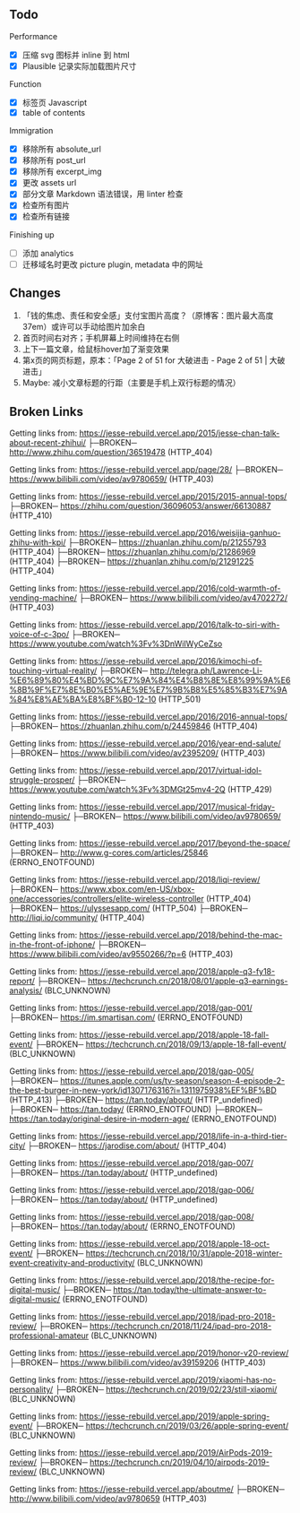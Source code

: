 ## Todo

Performance
- [x] 压缩 svg 图标并 inline 到 html
- [x] Plausible 记录实际加载图片尺寸

Function
- [x] 标签页 Javascript
- [x] table of contents

Immigration
- [x] 移除所有 absolute_url
- [x] 移除所有 post_url
- [x] 移除所有 excerpt_img
- [x] 更改 assets url
- [x] 部分文章 Markdown 语法错误，用 linter 检查
- [x] 检查所有图片
- [x] 检查所有链接

Finishing up
- [ ] 添加 analytics
- [ ] 迁移域名时更改 picture plugin, metadata 中的网址

## Changes

1. 「钱的焦虑、责任和安全感」支付宝图片高度？（原博客：图片最大高度 37em）或许可以手动给图片加余白
2. 首页时间右对齐；手机屏幕上时间维持在右侧
3. 上下一篇文章，给鼠标hover加了渐变效果
4. 第x页的网页标题，原本：「Page 2 of 51 for 大破进击 - Page 2 of 51 | 大破进击」
5. Maybe: 减小文章标题的行距（主要是手机上双行标题的情况）

## Broken Links

Getting links from: https://jesse-rebuild.vercel.app/2015/jesse-chan-talk-about-recent-zhihui/
├─BROKEN─ http://www.zhihu.com/question/36519478 (HTTP_404)

Getting links from: https://jesse-rebuild.vercel.app/page/28/
├─BROKEN─ https://www.bilibili.com/video/av9780659/ (HTTP_403)

Getting links from: https://jesse-rebuild.vercel.app/2015/2015-annual-tops/
├─BROKEN─ https://zhihu.com/question/36096053/answer/66130887 (HTTP_410)

Getting links from: https://jesse-rebuild.vercel.app/2016/weisijia-ganhuo-zhihu-with-kpi/
├─BROKEN─ https://zhuanlan.zhihu.com/p/21255793 (HTTP_404)
├─BROKEN─ https://zhuanlan.zhihu.com/p/21286969 (HTTP_404)
├─BROKEN─ https://zhuanlan.zhihu.com/p/21291225 (HTTP_404)

Getting links from: https://jesse-rebuild.vercel.app/2016/cold-warmth-of-vending-machine/
├─BROKEN─ https://www.bilibili.com/video/av4702272/ (HTTP_403)

Getting links from: https://jesse-rebuild.vercel.app/2016/talk-to-siri-with-voice-of-c-3po/
├─BROKEN─ https://www.youtube.com/watch%3Fv%3DnWiIWyCeZso

Getting links from: https://jesse-rebuild.vercel.app/2016/kimochi-of-touching-virtual-reality/
├─BROKEN─ http://telegra.ph/Lawrence-Li-%E6%89%80%E4%BD%9C%E7%9A%84%E4%B8%8E%E8%99%9A%E6%8B%9F%E7%8E%B0%E5%AE%9E%E7%9B%B8%E5%85%B3%E7%9A%84%E8%AE%BA%E8%BF%B0-12-10 (HTTP_501)

Getting links from: https://jesse-rebuild.vercel.app/2016/2016-annual-tops/
├─BROKEN─ https://zhuanlan.zhihu.com/p/24459846 (HTTP_404)

Getting links from: https://jesse-rebuild.vercel.app/2016/year-end-salute/
├─BROKEN─ https://www.bilibili.com/video/av2395209/ (HTTP_403)

Getting links from: https://jesse-rebuild.vercel.app/2017/virtual-idol-struggle-prosper/
├─BROKEN─ https://www.youtube.com/watch%3Fv%3DMGt25mv4-2Q (HTTP_429)

Getting links from: https://jesse-rebuild.vercel.app/2017/musical-friday-nintendo-music/
├─BROKEN─ https://www.bilibili.com/video/av9780659/ (HTTP_403)

Getting links from: https://jesse-rebuild.vercel.app/2017/beyond-the-space/
├─BROKEN─ http://www.g-cores.com/articles/25846 (ERRNO_ENOTFOUND)

Getting links from: https://jesse-rebuild.vercel.app/2018/liqi-review/
├─BROKEN─ https://www.xbox.com/en-US/xbox-one/accessories/controllers/elite-wireless-controller (HTTP_404)
├─BROKEN─ https://ulyssesapp.com/ (HTTP_504)
├─BROKEN─ http://liqi.io/community/ (HTTP_404)

Getting links from: https://jesse-rebuild.vercel.app/2018/behind-the-mac-in-the-front-of-iphone/
├─BROKEN─ https://www.bilibili.com/video/av9550266/?p=6 (HTTP_403)

Getting links from: https://jesse-rebuild.vercel.app/2018/apple-q3-fy18-report/
├─BROKEN─ https://techcrunch.cn/2018/08/01/apple-q3-earnings-analysis/ (BLC_UNKNOWN)

Getting links from: https://jesse-rebuild.vercel.app/2018/gap-001/
├─BROKEN─ https://im.smartisan.com/ (ERRNO_ENOTFOUND)

Getting links from: https://jesse-rebuild.vercel.app/2018/apple-18-fall-event/
├─BROKEN─ https://techcrunch.cn/2018/09/13/apple-18-fall-event/ (BLC_UNKNOWN)

Getting links from: https://jesse-rebuild.vercel.app/2018/gap-005/
├─BROKEN─ https://itunes.apple.com/us/tv-season/season-4-episode-2-the-best-burger-in-new-york/id1307176316?i=1311975938%EF%BF%BD (HTTP_413)
├─BROKEN─ https://tan.today/about/ (HTTP_undefined)
├─BROKEN─ https://tan.today/ (ERRNO_ENOTFOUND)
├─BROKEN─ https://tan.today/original-desire-in-modern-age/ (ERRNO_ENOTFOUND)

Getting links from: https://jesse-rebuild.vercel.app/2018/life-in-a-third-tier-city/
├─BROKEN─ https://jarodise.com/about/ (HTTP_404)

Getting links from: https://jesse-rebuild.vercel.app/2018/gap-007/
├─BROKEN─ https://tan.today/about/ (HTTP_undefined)

Getting links from: https://jesse-rebuild.vercel.app/2018/gap-006/
├─BROKEN─ https://tan.today/about/ (HTTP_undefined)

Getting links from: https://jesse-rebuild.vercel.app/2018/gap-008/
├─BROKEN─ https://tan.today/about/ (ERRNO_ENOTFOUND)

Getting links from: https://jesse-rebuild.vercel.app/2018/apple-18-oct-event/
├─BROKEN─ https://techcrunch.cn/2018/10/31/apple-2018-winter-event-creativity-and-productivity/ (BLC_UNKNOWN)

Getting links from: https://jesse-rebuild.vercel.app/2018/the-recipe-for-digital-music/
├─BROKEN─ https://tan.today/the-ultimate-answer-to-digital-music/ (ERRNO_ENOTFOUND)

Getting links from: https://jesse-rebuild.vercel.app/2018/ipad-pro-2018-review/
├─BROKEN─ https://techcrunch.cn/2018/11/24/ipad-pro-2018-professional-amateur (BLC_UNKNOWN)

Getting links from: https://jesse-rebuild.vercel.app/2019/honor-v20-review/
├─BROKEN─ https://www.bilibili.com/video/av39159206 (HTTP_403)

Getting links from: https://jesse-rebuild.vercel.app/2019/xiaomi-has-no-personality/
├─BROKEN─ https://techcrunch.cn/2019/02/23/still-xiaomi/ (BLC_UNKNOWN)

Getting links from: https://jesse-rebuild.vercel.app/2019/apple-spring-event/
├─BROKEN─ https://techcrunch.cn/2019/03/26/apple-spring-event/ (BLC_UNKNOWN)

Getting links from: https://jesse-rebuild.vercel.app/2019/AirPods-2019-review/
├─BROKEN─ https://techcrunch.cn/2019/04/10/airpods-2019-review/ (BLC_UNKNOWN)

Getting links from: https://jesse-rebuild.vercel.app/aboutme/
├─BROKEN─ http://www.bilibili.com/video/av9780659 (HTTP_403)
